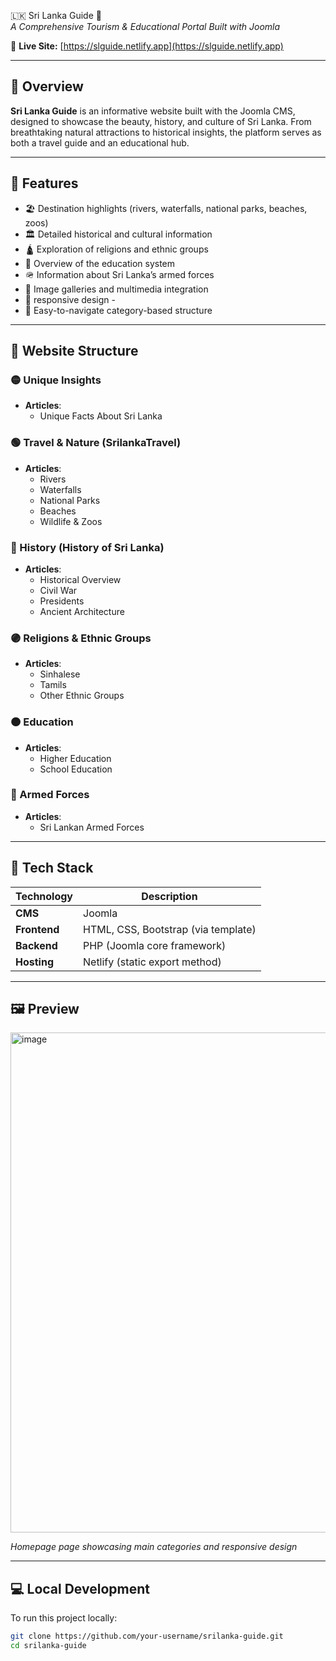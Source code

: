 🇱🇰 Sri Lanka Guide 🌴  
*A Comprehensive Tourism & Educational Portal Built with Joomla*



🚀 **Live Site:** [https://slguide.netlify.app](https://slguide.netlify.app)

---

## 📖 Overview

**Sri Lanka Guide** is an informative website built with the Joomla CMS, designed to showcase the beauty, history, and culture of Sri Lanka. From breathtaking natural attractions to historical insights, the platform serves as both a travel guide and an educational hub.

---

## 🧭 Features

- 🏖️ Destination highlights (rivers, waterfalls, national parks, beaches, zoos)
- 🏛️ Detailed historical and cultural information
- 🛕 Exploration of religions and ethnic groups
- 🏫 Overview of the education system
- 🪖 Information about Sri Lanka’s armed forces
- 📸 Image galleries and multimedia integration
- 📱 responsive design - 
- 🧭 Easy-to-navigate category-based structure

---

## 📁 Website Structure

### 🟡 Unique Insights
- **Articles**:
  - Unique Facts About Sri Lanka

### 🟢 Travel & Nature (SrilankaTravel)
- **Articles**:
  - Rivers  
  - Waterfalls  
  - National Parks  
  - Beaches  
  - Wildlife & Zoos  

### 🔵 History (History of Sri Lanka)
- **Articles**:
  - Historical Overview  
  - Civil War  
  - Presidents  
  - Ancient Architecture  

### 🟣 Religions & Ethnic Groups
- **Articles**:
  - Sinhalese  
  - Tamils  
  - Other Ethnic Groups  

### 🟠 Education
- **Articles**:
  - Higher Education  
  - School Education  

### 🔴 Armed Forces
- **Articles**:
  - Sri Lankan Armed Forces  

---

## 🧰 Tech Stack

| Technology    | Description                       |
|---------------|-----------------------------------|
| **CMS**       | Joomla                            |
| **Frontend**  | HTML, CSS, Bootstrap (via template) |
| **Backend**   | PHP (Joomla core framework)       |
| **Hosting**   | Netlify (static export method)    |

---

## 🖼️ Preview

<img width="960" alt="image" src="https://github.com/user-attachments/assets/3b71ca6d-fe02-49c6-bc19-d9a13f56e9eb" width= "50%" height = "800px" />


*Homepage page showcasing main categories and responsive design*

---

## 💻 Local Development

To run this project locally:

```bash
git clone https://github.com/your-username/srilanka-guide.git
cd srilanka-guide

